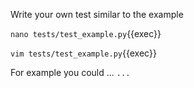 <!-- TODO: INSTRUCT TO WRITE A SIMPLE TEST -->

Write your own test similar to the example

`nano tests/test_example.py`{{exec}}

`vim tests/test_example.py`{{exec}}

<!-- TODO: GIVE SOME EXAMPLE MAYBE EXPLAIN WHAT CAN BE TESTED -->

For example you could ...
`...`
